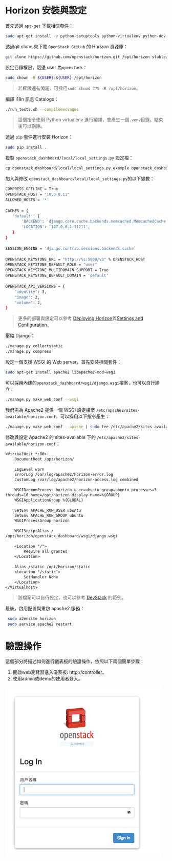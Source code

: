 # Horizon 安裝與設定
首先透過 ```apt-get``` 下載相關套件：
```sh
sudo apt-get install -y python-setuptools python-virtualenv python-dev gettext git gcc libpq-dev python-pip python-tox libffi-dev
```
透過git clone 來下載 ```OpenStack GitHub``` 的 Horizon 資源庫：
```sh
git clone https://github.com/openstack/horizon.git /opt/horizon stable/liberty
```
設定目錄權限，這邊 user 為```openstack```：
```sh
sudo chown -R ${USER}:${USER} /opt/horizon
```
> 若權限還有問題，可採用```sudo chmod 775 -R /opt/horizon```。

編譯 i18n 訊息 Catalogs：
```sh
./run_tests.sh --compilemessages
```
> 這個指令使用  Python virtualenv 進行編譯，會產生一個```.venv```目錄。結束後可以刪除。

透過 ```pip``` 套件進行安裝 Horizon：
```sh
sudo pip install .
```
複製 ```openstack_dashboard/local/local_settings.py``` 設定檔：
```sh
cp openstack_dashboard/local/local_settings.py.example openstack_dashboard/local/local_settings.py
```
加入與修改 ```openstack_dashboard/local/local_settings.py```的以下變數：
```sh
COMPRESS_OFFLINE = True
OPENSTACK_HOST = "10.0.0.11"
ALLOWED_HOSTS = '*'

CACHES = {
   'default': {
       'BACKEND': 'django.core.cache.backends.memcached.MemcachedCache',
       'LOCATION': '127.0.0.1:11211',
   }
}

SESSION_ENGINE = 'django.contrib.sessions.backends.cache'

OPENSTACK_KEYSTONE_URL = "http://%s:5000/v3" % OPENSTACK_HOST
OPENSTACK_KEYSTONE_DEFAULT_ROLE = "user"
OPENSTACK_KEYSTONE_MULTIDOMAIN_SUPPORT = True
OPENSTACK_KEYSTONE_DEFAULT_DOMAIN = 'default'

OPENSTACK_API_VERSIONS = {
    "identity": 3,
    "image": 2,
    "volume": 2,
}
```
> 更多的部署與設定可以參考 [Deploying Horizon](http://docs.openstack.org/developer/horizon/topics/deployment.html)與[Settings and Configuration](http://docs.openstack.org/developer/horizon/topics/settings.html)。

壓縮 Django：
```sh
./manage.py collectstatic
./manage.py compress
```

設定一個支援 WSGI 的 Web server，首先安裝相關套件：
```sh
sudo apt-get install apache2 libapache2-mod-wsgi
```

可以採用內建的```openstack_dashboard/wsgi/django.wsgi```檔案，也可以自行建立：
```sh
./manage.py make_web_conf --wsgi
```

我們需為 Apache2 提供一個 WSGI 設定檔案 ```/etc/apache2/sites-available/horizon.conf```，可以採用以下指令產生：
```sh
./manage.py make_web_conf --apache | sudo tee /etc/apache2/sites-available/horizon.conf
```

修改與設定 Apache2 的 sites-available 下的 ```/etc/apache2/sites-available/horizon.conf```：
```
<VirtualHost *:80>
    DocumentRoot /opt/horizon/

    LogLevel warn
    ErrorLog /var/log/apache2/horizon-error.log
    CustomLog /var/log/apache2/horizon-access.log combined

    WSGIDaemonProcess horizon user=ubuntu group=ubuntu processes=3 threads=10 home=/opt/horizon display-name=%{GROUP}
    WSGIApplicationGroup %{GLOBAL}

    SetEnv APACHE_RUN_USER ubuntu
    SetEnv APACHE_RUN_GROUP ubuntu
    WSGIProcessGroup horizon

    WSGIScriptAlias / /opt/horizon/openstack_dashboard/wsgi/django.wsgi

    <Location "/">
        Require all granted
    </Location>

    Alias /static /opt/horizon/static
    <Location "/static">
        SetHandler None
    </Location>
</Virtualhost>
```
> 該檔案可以自行設定，也可以參考 [DevStack](http://git.openstack.org/cgit/openstack-dev/devstack/tree/files/apache-horizon.template) 的範例。

最後，啟用配置與重啟 apache2 服務：
```sh
 sudo a2ensite horizon
 sudo service apache2 restart
```

# 驗證操作
這個部分將描述如何進行儀表板的驗證操作，依照以下兩個簡單步驟：
1. 開啟web瀏覽器進入儀表板: http://controller。
2. 使用admin或demo的使用者登入。

![horizon](images/horizon.png)
